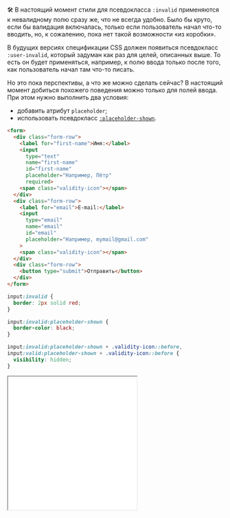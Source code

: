 🛠 В настоящий момент стили для псевдокласса `:invalid` применяются к невалидному полю сразу же, что не всегда удобно. Было бы круто, если бы валидация включалась, только если пользователь начал что-то вводить, но, к сожалению, пока нет такой возможности «из коробки».

В будущих версиях спецификации CSS должен появиться псевдокласс `:user-invalid`, который задуман как раз для целей, описанных выше. То есть он будет применяться, например, к полю ввода только после того, как пользователь начал там что-то писать.

Но это пока перспективы, а что же можно сделать сейчас? В настоящий момент добиться похожего поведения можно только для полей ввода. При этом нужно выполнить два условия:

- добавить атрибут `placeholder`;
- использовать псевдокласс [`:placeholder-shown`](/css/placeholder-shown/).

```html
<form>
  <div class="form-row">
    <label for="first-name">Имя:</label>
    <input
      type="text"
      name="first-name"
      id="first-name"
      placeholder="Например, Пётр"
      required>
    <span class="validity-icon"></span>
  </div>
  <div class="form-row">
    <label for="email">E-mail:</label>
    <input
      type="email"
      name="email"
      id="email"
      placeholder="Например, mymail@gmail.com"
    >
    <span class="validity-icon"></span>
  </div>
  <div class="form-row">
    <button type="submit">Отправить</button>
  </div>
</form>
```

```css
input:invalid {
  border: 2px solid red;
}

input:invalid:placeholder-shown {
  border-color: black;
}

input:invalid:placeholder-shown + .validity-icon::before,
input:valid:placeholder-shown + .validity-icon::before {
  visibility: hidden;
}
```

<iframe title="Валидация формы" src="../demos/form-validation/" height="310"></iframe>
